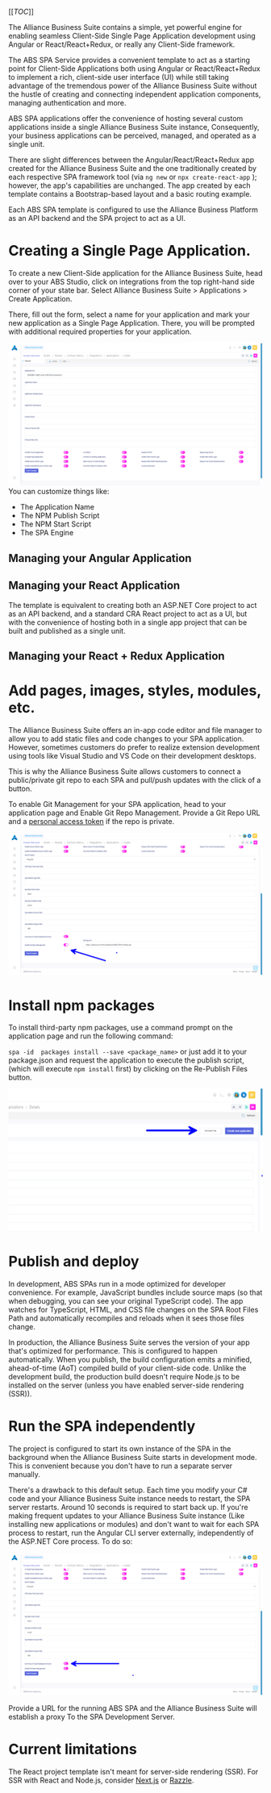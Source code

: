 [[_TOC_]]

The Alliance Business Suite contains a simple, yet powerful engine for enabling seamless Client-Side Single Page Application development using Angular or React/React+Redux, or really any Client-Side framework.

The ABS SPA Service provides a convenient template to act as a starting point for Client-Side Applications both using Angular or React/React+Redux to implement a rich, client-side user interface (UI) while still taking advantage of the tremendous power of the Alliance Business Suite without the hustle of creating and connecting independent application components, managing authentication and more.

ABS SPA applications offer the convenience of hosting several custom applications inside a single Alliance Business Suite instance, Consequently, your business applications can be perceived, managed, and operated as a single unit.

There are slight differences between the Angular/React/React+Redux app created for the Alliance Business Suite and the one traditionally created by each respective SPA framework tool (via `ng new` or `npx create-react-app` ); however, the app's capabilities are unchanged. The app created by each template contains a Bootstrap-based layout and a basic routing example.

Each ABS SPA template is configured to use the Alliance Business Platform as an API backend and the SPA project to act as a UI. 

# Creating a Single Page Application.

To create a new Client-Side application for the Alliance Business Suite, head over to your ABS Studio, click on integrations from the top right-hand side corner of your state bar. Select Alliance Business Suite > Applications > Create Application.

There, fill out the form, select a name for your application and mark your new application as a Single Page Application. There, you will be prompted with additional required properties for your application.

![image.png](/.attachments/image-a34b452c-027b-4da7-ac6b-ed0ad52751d3.png)
You can customize things like:
- The Application Name
- The NPM Publish Script
- The NPM Start Script
- The SPA Engine

## Managing your Angular Application

## Managing your React Application

The template is equivalent to creating both an ASP.NET Core project to act as an API backend, and a standard CRA React project to act as a UI, but with the convenience of hosting both in a single app project that can be built and published as a single unit.

## Managing your React + Redux Application

# Add pages, images, styles, modules, etc.
The Alliance Business Suite offers an in-app code editor and file manager to allow you to add static files and code changes to your SPA application. However, sometimes customers do prefer to realize extension development using tools like Visual Studio and VS Code on their development desktops.

This is why the Alliance Business Suite allows customers to connect a public/private git repo to each SPA and pull/push updates with the click of a button.

To enable Git Management for your SPA application, head to your application page and Enable Git Repo Management. Provide a Git Repo URL and a [personal access token](https://docs.github.com/en/github/authenticating-to-github/keeping-your-account-and-data-secure/creating-a-personal-access-token) if the repo is private.

![image.png](/.attachments/image-3d421c5b-f19d-43a9-958a-b1aefae7840f.png)
# Install npm packages
To install third-party npm packages, use a command prompt on the application page and run the following command:

`
spa -id  packages install --save <package_name>
`
or just add it to your package.json and request the application to execute the publish script, (which will execute `npm install` first) by clicking on the Re-Publish Files button.

![image.png](/.attachments/image-a501d1ed-0f21-4c50-9f14-b535cbb58c2d.png)
# Publish and deploy
In development, ABS SPAs run in a mode optimized for developer convenience. For example, JavaScript bundles include source maps (so that when debugging, you can see your original TypeScript code). The app watches for TypeScript, HTML, and CSS file changes on the SPA Root Files Path and automatically recompiles and reloads when it sees those files change. 

In production, the Alliance Business Suite serves the version of your app that's optimized for performance. This is configured to happen automatically. When you publish, the build configuration emits a minified, ahead-of-time (AoT) compiled build of your client-side code. Unlike the development build, the production build doesn't require Node.js to be installed on the server (unless you have enabled server-side rendering (SSR)).


# Run the SPA independently

The project is configured to start its own instance of the SPA in the background when the Alliance Business Suite starts in development mode. This is convenient because you don't have to run a separate server manually.

There's a drawback to this default setup. Each time you modify your C# code and your Alliance Business Suite instance needs to restart, the SPA server restarts. Around 10 seconds is required to start back up. If you're making frequent updates to your Alliance Business Suite instance (Like installing new applications or modules) and don't want to wait for each SPA process to restart, run the Angular CLI server externally, independently of the ASP.NET Core process. To do so:

![image.png](/.attachments/image-34da8472-569f-46a2-a82f-787c07f51b56.png)

Provide a URL for the running ABS SPA and the Alliance Business Suite will establish a proxy To the SPA Development Server.

# Current limitations

The React project template isn't meant for server-side rendering (SSR). For SSR with React and Node.js, consider [Next.js](https://github.com/zeit/next.js/) or [Razzle](https://github.com/jaredpalmer/razzle).




























